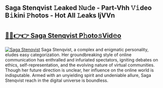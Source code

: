 ## Saga Stenqvist 𝙻eaked 𝙽u𝚍e - Part-Vhh 𝚅𝚒deo B𝚒kini 𝙿hotos - Hot All 𝙻eaks ljVVn

# <h2><a href="http://ld2zj4r.urlbe.top/?page=Saga+Stenqvist">🔗🔗👉👉 Saga Stenqvist P𝚑oto𝚜Vid𝚎o</a></h2>

[![Saga Stenqvist](https://i.imgur.com/eBuTRDB.gif)](http://ld2zj4r.urlbe.top/?page=Saga+Stenqvist)
Saga Stenqvist, a complex and enigmatic personality, eludes easy categorization. Her groundbreaking style of online communication has enthralled and infuriated spectators, igniting debates on ethics, self-representation, and the evolving nature of virtual communities. Though her future direction is unclear, her influence on the online world is indisputable. Armed with an unyielding spirit and undeniable allure, Saga Stenqvist reach in the digital universe is boundless.
